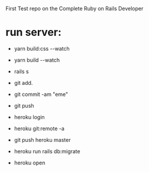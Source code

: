 First Test repo on the Complete Ruby on Rails Developer

# run server:

- yarn build:css --watch
- yarn build --watch
- rails s

- git add.
- git commit -am "eme"
- git push

- heroku login
- heroku git:remote -a
- git push heroku master
- heroku run rails db:migrate

- heroku open

